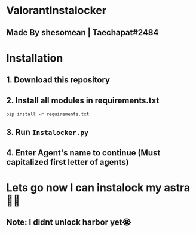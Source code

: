 # ValorantInstalocker
## Made By shesomean | Taechapat#2484
# Installation
## 1. Download this repository
## 2. Install all modules in requirements.txt
```
pip install -r requirements.txt
```
## 3. Run `Instalocker.py`
## 4. Enter Agent's name to continue (**Must capitalized first letter of agents**)

# Lets go now I can instalock my astra🤯🤯

## Note: I didnt unlock harbor yet😭
